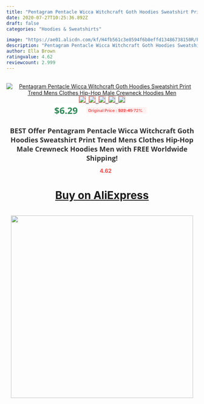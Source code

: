 ```yaml
---
title: "Pentagram Pentacle Wicca Witchcraft Goth Hoodies Sweatshirt Print Trend Mens Clothes Hip-Hop Male Crewneck Hoodies Men"
date: 2020-07-27T10:25:36.892Z
draft: false
categories: "Hoodies & Sweatshirts"

image: "https://ae01.alicdn.com/kf/H4fb561c3e8594f6b8effd13486738150R/Pentagram-Pentacle-Wicca-Witchcraft-Goth-Hoodies-Sweatshirt-Print-Trend-Mens-Clothes-Hip-Hop-Male-Crewneck-Hoodies.jpg"
description: "Pentagram Pentacle Wicca Witchcraft Goth Hoodies Sweatshirt Print Trend Mens Clothes Hip-Hop Male Crewneck Hoodies Men"
author: Ella Brown
ratingvalue: 4.62
reviewcount: 2.999
---
```

<br>
<div style="text-align: center;">
<a href="https://s.click.aliexpress.com/e/_AEzAR3" target="_blank" rel="nofollow noopener noreferrer"><img alt="Pentagram Pentacle Wicca Witchcraft Goth Hoodies Sweatshirt Print Trend Mens Clothes Hip-Hop Male Crewneck Hoodies Men" class="magnifier-image" src="https://ae01.alicdn.com/kf/H4fb561c3e8594f6b8effd13486738150R/Pentagram-Pentacle-Wicca-Witchcraft-Goth-Hoodies-Sweatshirt-Print-Trend-Mens-Clothes-Hip-Hop-Male-Crewneck-Hoodies.jpg_640x640.jpg">
<br>
<img style="border:1px solid salmon" src="https://ae01.alicdn.com/kf/H4fb561c3e8594f6b8effd13486738150R/Pentagram-Pentacle-Wicca-Witchcraft-Goth-Hoodies-Sweatshirt-Print-Trend-Mens-Clothes-Hip-Hop-Male-Crewneck-Hoodies.jpg_120x120.jpg">&nbsp;&nbsp;<img style="border:1px solid salmon" src="https://ae01.alicdn.com/kf/Hcdf53f636d234766b205ef165657187cD/Pentagram-Pentacle-Wicca-Witchcraft-Goth-Hoodies-Sweatshirt-Print-Trend-Mens-Clothes-Hip-Hop-Male-Crewneck-Hoodies.jpg_120x120.jpg">&nbsp;&nbsp;<img style="border:1px solid salmon" src="https://ae01.alicdn.com/kf/Hcab609ebd2b64cc3b74a1d6e9ffc1af8L/Pentagram-Pentacle-Wicca-Witchcraft-Goth-Hoodies-Sweatshirt-Print-Trend-Mens-Clothes-Hip-Hop-Male-Crewneck-Hoodies.jpg_120x120.jpg">&nbsp;&nbsp;<img style="border:1px solid salmon" src="https://ae01.alicdn.com/kf/He3ba50596dee4f6b972f0463f4155c3bH/Pentagram-Pentacle-Wicca-Witchcraft-Goth-Hoodies-Sweatshirt-Print-Trend-Mens-Clothes-Hip-Hop-Male-Crewneck-Hoodies.jpg_120x120.jpg">&nbsp;&nbsp;<img style="border:1px solid salmon" src="https://ae01.alicdn.com/kf/Hb6576aaed0744cda84deca30bfc322fdY/Pentagram-Pentacle-Wicca-Witchcraft-Goth-Hoodies-Sweatshirt-Print-Trend-Mens-Clothes-Hip-Hop-Male-Crewneck-Hoodies.jpg_120x120.jpg"></a></div><br0>
<div style="text-align: center;"><span style="background-color: white; border: 0px; box-sizing: border-box; color: seagreen; display: inline-block; font-family: &quot;open sans&quot; , &quot;arial&quot; , &quot;helvetica&quot; , sans-serif , &quot;heiti&quot;; font-size: 24px; font-stretch: inherit; font-weight: 700; line-height: inherit; margin: 0px 10px 0px 0px; padding: 0px; vertical-align: middle;">$6.29 </span>
<span style="background: rgb(255 , 241 , 241); border-radius: 3px; border: 0px; box-sizing: border-box; color: #ff4747; display: inline-block; font-family: inherit; font-size: 12px; font-stretch: inherit; font-style: inherit; font-variant: inherit; font-weight: 600; line-height: inherit; margin: 0px; padding: 2px 5px; transform: scale(0.9); vertical-align: middle;">Original Price : <b style="text-decoration: line-through;">$22.45 </b> 72%&nbsp;&nbsp;</span></div>
<h1 style="color: #333333; display: inline-block; font-family: &quot;open sans&quot; , &quot;arial&quot; , &quot;helvetica&quot; , sans-serif , &quot;heiti&quot;; font-size: 18px; font-stretch: inherit; font-weight: 700; text-align: center;">BEST Offer Pentagram Pentacle Wicca Witchcraft Goth Hoodies Sweatshirt Print Trend Mens Clothes Hip-Hop Male Crewneck Hoodies Men with FREE Worldwide Shipping!</h1>
<div style="color: #ff4747; text-align: center;">
<img src="https://4.bp.blogspot.com/-M0ZcTcb-5uY/XleCXlxnR4I/AAAAAAAAAEc/OrjgMkXV1oMQFaCRZj5HQwOCBcu3w1FegCPcBGAYYCw/s1600/star.png" style="height: 15px;">&nbsp;<b>4.62</b></div>
<div class="button_cont" align="center"><a class="buynow_a" href="https://s.click.aliexpress.com/e/_AEzAR3" target="_blank" rel="nofollow noopener noreferrer"><H1>Buy on AliExpress</H1></a></div><br>
<div class="separator" style="clear: both; text-align: center;">
<img src="https://lh3.googleusercontent.com/-pTy5HemUv9M/XlePHvY0dAI/AAAAAAAAAE4/0nX5iRUoIWY8eMW9Dpxeirr157OZliDIgCLcBGAsYHQ/s1600/badge.gif" width="480">
</div>
